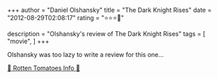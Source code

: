 +++
author = "Daniel Olshansky"
title = "The Dark Knight Rises"
date = "2012-08-29T02:08:17"
rating = "⭐⭐⭐🌟"

description = "Olshansky's review of The Dark Knight Rises"
tags = [
    "movie",
]
+++


Olshansky was too lazy to write a review for this one...

[🍅 Rotten Tomatoes Info 🍅](https://www.rottentomatoes.com//m/the_dark_knight_rises)